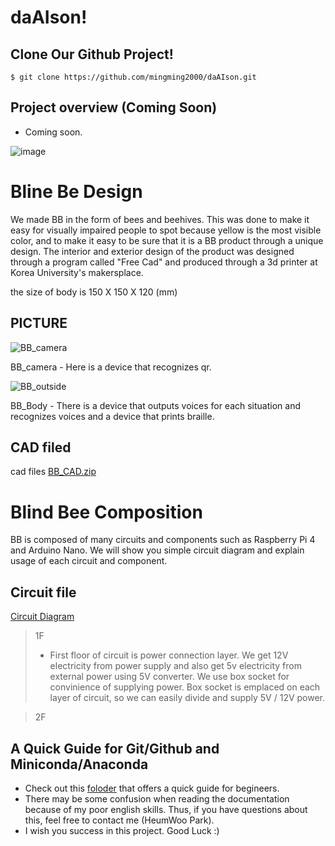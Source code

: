 # daAIson!

## Clone Our Github Project!
```
$ git clone https://github.com/mingming2000/daAIson.git
```

## Project overview (Coming Soon)
- Coming soon.

![image](https://github.com/mingming2000/daAIson/assets/102716945/69e5ae9b-3488-426a-9ecf-a3037c19946c)

Bline Be Design
=============

We made BB in the form of bees and beehives. 
This was done to make it easy for visually impaired people to spot because yellow is the most visible color, and to make it easy to be sure that it is a BB product through a unique design. 
The interior and exterior design of the product was designed through a program called "Free Cad" and produced through a 3d printer at Korea University's makersplace.

the size of body is 150 X 150 X 120 (mm)

PICTURE
---------
![BB_camera](https://github.com/mingming2000/daAIson/assets/138636306/dbb97edd-246c-46b9-b045-129efbaf26ad "BB_camera")

BB_camera - Here is a device that recognizes qr.



![BB_outside](https://github.com/mingming2000/daAIson/assets/138636306/89b549f9-83c0-44e7-986e-9c3ad1be6121 "BB_outside")

BB_Body - There is a device that outputs voices for each situation and recognizes voices and a device that prints braille.

CAD filed 
----------
cad files 
[BB_CAD.zip](https://github.com/mingming2000/daAIson/files/12224913/BB_CAD.zip)

Blind Bee Composition
=============
BB is composed of many circuits and components such as Raspberry Pi 4 and Arduino Nano.
We will show you simple circuit diagram and explain usage of each circuit and component. 

Circuit file
--------------
[Circuit Diagram](https://github.com/mingming2000/daAIson/files/12224828/Circuit.Diagram.xlsx)

> 1F
> - First floor of circuit is power connection layer. We get 12V electricity from power supply and also get 5v electricity from external power using 5V converter. We use box socket for convinience of supplying power. Box socket is emplaced on each layer of circuit, so we can easily divide and supply 5V / 12V power.

> 2F






## A Quick Guide for Git/Github and Miniconda/Anaconda
- Check out this [foloder](./docs/) that offers a quick guide for begineers.
- There may be some confusion when reading the documentation because of my poor english skills. Thus, if you have questions about this, feel free to contact me (HeumWoo Park).
- I wish you success in this project. Good Luck :) 
